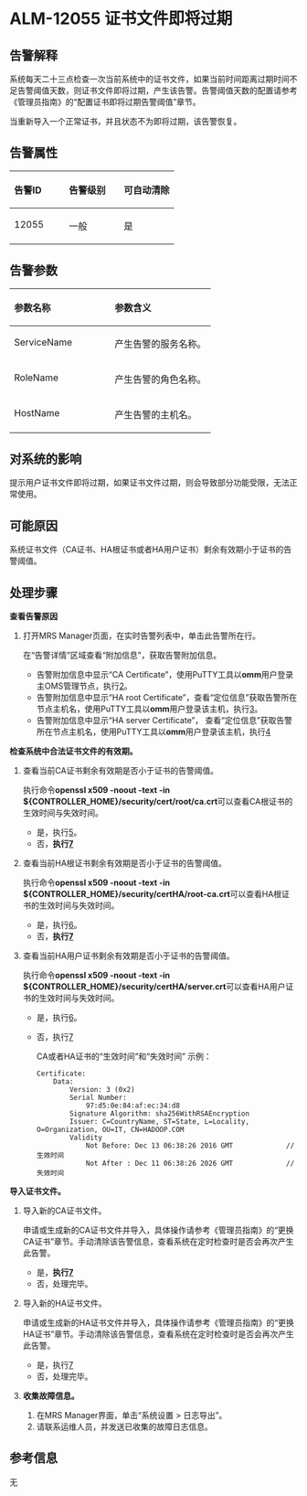 # ALM-12055 证书文件即将过期<a name="ZH-CN_TOPIC_0174499405"></a>

## 告警解释<a name="zh-cn_topic_0093195104_zh-cn_topic_0087154423_zh-cn_topic_0087039447_section39779984"></a>

系统每天二十三点检查一次当前系统中的证书文件，如果当前时间距离过期时间不足告警阈值天数，则证书文件即将过期，产生该告警。告警阈值天数的配置请参考《管理员指南》的“配置证书即将过期告警阈值”章节。

当重新导入一个正常证书，并且状态不为即将过期，该告警恢复。

## 告警属性<a name="zh-cn_topic_0093195104_zh-cn_topic_0087154423_zh-cn_topic_0087039447_section22475544"></a>

<a name="zh-cn_topic_0093195104_zh-cn_topic_0087154423_zh-cn_topic_0087039447_table46559760"></a>
<table><thead align="left"><tr id="zh-cn_topic_0093195104_zh-cn_topic_0087154423_zh-cn_topic_0087039447_row56576642"><th class="cellrowborder" valign="top" width="33.33333333333333%" id="mcps1.1.4.1.1"><p id="zh-cn_topic_0093195104_zh-cn_topic_0087154423_zh-cn_topic_0087039447_p19305289"><a name="zh-cn_topic_0093195104_zh-cn_topic_0087154423_zh-cn_topic_0087039447_p19305289"></a><a name="zh-cn_topic_0093195104_zh-cn_topic_0087154423_zh-cn_topic_0087039447_p19305289"></a>告警ID</p>
</th>
<th class="cellrowborder" valign="top" width="33.33333333333333%" id="mcps1.1.4.1.2"><p id="zh-cn_topic_0093195104_zh-cn_topic_0087154423_zh-cn_topic_0087039447_p20224568"><a name="zh-cn_topic_0093195104_zh-cn_topic_0087154423_zh-cn_topic_0087039447_p20224568"></a><a name="zh-cn_topic_0093195104_zh-cn_topic_0087154423_zh-cn_topic_0087039447_p20224568"></a>告警级别</p>
</th>
<th class="cellrowborder" valign="top" width="33.33333333333333%" id="mcps1.1.4.1.3"><p id="zh-cn_topic_0093195104_zh-cn_topic_0087154423_zh-cn_topic_0087039447_p27577336"><a name="zh-cn_topic_0093195104_zh-cn_topic_0087154423_zh-cn_topic_0087039447_p27577336"></a><a name="zh-cn_topic_0093195104_zh-cn_topic_0087154423_zh-cn_topic_0087039447_p27577336"></a>可自动清除</p>
</th>
</tr>
</thead>
<tbody><tr id="zh-cn_topic_0093195104_zh-cn_topic_0087154423_zh-cn_topic_0087039447_row19171761"><td class="cellrowborder" valign="top" width="33.33333333333333%" headers="mcps1.1.4.1.1 "><p id="zh-cn_topic_0093195104_zh-cn_topic_0087154423_zh-cn_topic_0087039447_p9408778"><a name="zh-cn_topic_0093195104_zh-cn_topic_0087154423_zh-cn_topic_0087039447_p9408778"></a><a name="zh-cn_topic_0093195104_zh-cn_topic_0087154423_zh-cn_topic_0087039447_p9408778"></a>12055</p>
</td>
<td class="cellrowborder" valign="top" width="33.33333333333333%" headers="mcps1.1.4.1.2 "><p id="zh-cn_topic_0093195104_zh-cn_topic_0087154423_zh-cn_topic_0087039447_p23913515"><a name="zh-cn_topic_0093195104_zh-cn_topic_0087154423_zh-cn_topic_0087039447_p23913515"></a><a name="zh-cn_topic_0093195104_zh-cn_topic_0087154423_zh-cn_topic_0087039447_p23913515"></a>一般</p>
</td>
<td class="cellrowborder" valign="top" width="33.33333333333333%" headers="mcps1.1.4.1.3 "><p id="zh-cn_topic_0093195104_zh-cn_topic_0087154423_zh-cn_topic_0087039447_p57946557"><a name="zh-cn_topic_0093195104_zh-cn_topic_0087154423_zh-cn_topic_0087039447_p57946557"></a><a name="zh-cn_topic_0093195104_zh-cn_topic_0087154423_zh-cn_topic_0087039447_p57946557"></a>是</p>
</td>
</tr>
</tbody>
</table>

## 告警参数<a name="zh-cn_topic_0093195104_zh-cn_topic_0087154423_zh-cn_topic_0087039447_section953306"></a>

<a name="zh-cn_topic_0093195104_zh-cn_topic_0087154423_zh-cn_topic_0087039447_table63159527"></a>
<table><thead align="left"><tr id="zh-cn_topic_0093195104_zh-cn_topic_0087154423_zh-cn_topic_0087039447_row66054230"><th class="cellrowborder" valign="top" width="50%" id="mcps1.1.3.1.1"><p id="zh-cn_topic_0093195104_zh-cn_topic_0087154423_zh-cn_topic_0087039447_p48792409"><a name="zh-cn_topic_0093195104_zh-cn_topic_0087154423_zh-cn_topic_0087039447_p48792409"></a><a name="zh-cn_topic_0093195104_zh-cn_topic_0087154423_zh-cn_topic_0087039447_p48792409"></a>参数名称</p>
</th>
<th class="cellrowborder" valign="top" width="50%" id="mcps1.1.3.1.2"><p id="zh-cn_topic_0093195104_zh-cn_topic_0087154423_zh-cn_topic_0087039447_p59871065"><a name="zh-cn_topic_0093195104_zh-cn_topic_0087154423_zh-cn_topic_0087039447_p59871065"></a><a name="zh-cn_topic_0093195104_zh-cn_topic_0087154423_zh-cn_topic_0087039447_p59871065"></a>参数含义</p>
</th>
</tr>
</thead>
<tbody><tr id="zh-cn_topic_0093195104_zh-cn_topic_0087154423_zh-cn_topic_0087039447_row17718077"><td class="cellrowborder" valign="top" width="50%" headers="mcps1.1.3.1.1 "><p id="zh-cn_topic_0093195104_zh-cn_topic_0087154423_zh-cn_topic_0087039447_p25878126"><a name="zh-cn_topic_0093195104_zh-cn_topic_0087154423_zh-cn_topic_0087039447_p25878126"></a><a name="zh-cn_topic_0093195104_zh-cn_topic_0087154423_zh-cn_topic_0087039447_p25878126"></a>ServiceName</p>
</td>
<td class="cellrowborder" valign="top" width="50%" headers="mcps1.1.3.1.2 "><p id="zh-cn_topic_0093195104_zh-cn_topic_0087154423_zh-cn_topic_0087039447_p15753427"><a name="zh-cn_topic_0093195104_zh-cn_topic_0087154423_zh-cn_topic_0087039447_p15753427"></a><a name="zh-cn_topic_0093195104_zh-cn_topic_0087154423_zh-cn_topic_0087039447_p15753427"></a>产生告警的服务名称。</p>
</td>
</tr>
<tr id="zh-cn_topic_0093195104_zh-cn_topic_0087154423_zh-cn_topic_0087039447_row7563116"><td class="cellrowborder" valign="top" width="50%" headers="mcps1.1.3.1.1 "><p id="zh-cn_topic_0093195104_zh-cn_topic_0087154423_zh-cn_topic_0087039447_p8632699"><a name="zh-cn_topic_0093195104_zh-cn_topic_0087154423_zh-cn_topic_0087039447_p8632699"></a><a name="zh-cn_topic_0093195104_zh-cn_topic_0087154423_zh-cn_topic_0087039447_p8632699"></a>RoleName</p>
</td>
<td class="cellrowborder" valign="top" width="50%" headers="mcps1.1.3.1.2 "><p id="zh-cn_topic_0093195104_zh-cn_topic_0087154423_zh-cn_topic_0087039447_p28160051"><a name="zh-cn_topic_0093195104_zh-cn_topic_0087154423_zh-cn_topic_0087039447_p28160051"></a><a name="zh-cn_topic_0093195104_zh-cn_topic_0087154423_zh-cn_topic_0087039447_p28160051"></a>产生告警的角色名称。</p>
</td>
</tr>
<tr id="zh-cn_topic_0093195104_zh-cn_topic_0087154423_zh-cn_topic_0087039447_row52113869"><td class="cellrowborder" valign="top" width="50%" headers="mcps1.1.3.1.1 "><p id="zh-cn_topic_0093195104_zh-cn_topic_0087154423_zh-cn_topic_0087039447_p60473876"><a name="zh-cn_topic_0093195104_zh-cn_topic_0087154423_zh-cn_topic_0087039447_p60473876"></a><a name="zh-cn_topic_0093195104_zh-cn_topic_0087154423_zh-cn_topic_0087039447_p60473876"></a>HostName</p>
</td>
<td class="cellrowborder" valign="top" width="50%" headers="mcps1.1.3.1.2 "><p id="zh-cn_topic_0093195104_zh-cn_topic_0087154423_zh-cn_topic_0087039447_p66545816"><a name="zh-cn_topic_0093195104_zh-cn_topic_0087154423_zh-cn_topic_0087039447_p66545816"></a><a name="zh-cn_topic_0093195104_zh-cn_topic_0087154423_zh-cn_topic_0087039447_p66545816"></a>产生告警的主机名。</p>
</td>
</tr>
</tbody>
</table>

## 对系统的影响<a name="zh-cn_topic_0093195104_zh-cn_topic_0087154423_zh-cn_topic_0087039447_section8579761"></a>

提示用户证书文件即将过期，如果证书文件过期，则会导致部分功能受限，无法正常使用。

## 可能原因<a name="zh-cn_topic_0093195104_zh-cn_topic_0087154423_zh-cn_topic_0087039447_section10108989"></a>

系统证书文件（CA证书、HA根证书或者HA用户证书）剩余有效期小于证书的告警阈值。

## 处理步骤<a name="zh-cn_topic_0093195104_zh-cn_topic_0087154423_zh-cn_topic_0087039447_section23872039"></a>

**查看告警原因**

1.  打开MRS Manager页面，在实时告警列表中，单击此告警所在行。

    在“告警详情”区域查看“附加信息”，获取告警附加信息。

    -   告警附加信息中显示“CA Certificate”，使用PuTTY工具以**omm**用户登录主OMS管理节点，执行[2](#zh-cn_topic_0093195104_zh-cn_topic_0087154423_zh-cn_topic_0087039447_li31866665152950)。
    -   告警附加信息中显示“HA root Certificate”，查看“定位信息”获取告警所在节点主机名，使用PuTTY工具以**omm**用户登录该主机，执行[3](#zh-cn_topic_0093195104_zh-cn_topic_0087154423_zh-cn_topic_0087039447_li35214520152950)。
    -   告警附加信息中显示“HA server Certificate”， 查看“定位信息”获取告警所在节点主机名，使用PuTTY工具以**omm**用户登录该主机，执行[4](#zh-cn_topic_0093195104_zh-cn_topic_0087154423_zh-cn_topic_0087039447_li289449152950)


**检查系统中合法证书文件的有效期。**

1.  <a name="zh-cn_topic_0093195104_zh-cn_topic_0087154423_zh-cn_topic_0087039447_li31866665152950"></a>查看当前CA证书剩余有效期是否小于证书的告警阈值。

    执行命令**openssl x509 -noout -text -in $\{CONTROLLER\_HOME\}/security/cert/root/ca.crt**可以查看CA根证书的生效时间与失效时间。

    -   是，执行[5](#zh-cn_topic_0093195104_zh-cn_topic_0087154423_zh-cn_topic_0087039447_li12048984152950)。
    -   否，**执行[7](#zh-cn_topic_0093195104_zh-cn_topic_0087154423_li52736392112336)**

2.  <a name="zh-cn_topic_0093195104_zh-cn_topic_0087154423_zh-cn_topic_0087039447_li35214520152950"></a>查看当前HA根证书剩余有效期是否小于证书的告警阈值。

    执行命令**openssl x509 -noout -text -in $\{CONTROLLER\_HOME\}/security/certHA/root-ca.crt**可以查看HA根证书的生效时间与失效时间。

    -   是，执行[6](#zh-cn_topic_0093195104_zh-cn_topic_0087154423_zh-cn_topic_0087039447_li50119675152950)。
    -   否，**执行[7](#zh-cn_topic_0093195104_zh-cn_topic_0087154423_li52736392112336)**

3.  <a name="zh-cn_topic_0093195104_zh-cn_topic_0087154423_zh-cn_topic_0087039447_li289449152950"></a>查看当前HA用户证书剩余有效期是否小于证书的告警阈值。

    执行命令**openssl x509 -noout -text -in $\{CONTROLLER\_HOME\}/security/certHA/server.crt**可以查看HA用户证书的生效时间与失效时间。

    -   是，执行[6](#zh-cn_topic_0093195104_zh-cn_topic_0087154423_zh-cn_topic_0087039447_li50119675152950)。
    -   否，执行[7](#zh-cn_topic_0093195104_zh-cn_topic_0087154423_li52736392112336)

        CA或者HA证书的“生效时间”和“失效时间” 示例：

        ```
        Certificate: 
            Data: 
                Version: 3 (0x2) 
                Serial Number: 
                    97:d5:0e:84:af:ec:34:d8 
                Signature Algorithm: sha256WithRSAEncryption 
                Issuer: C=CountryName, ST=State, L=Locality, O=Organization, OU=IT, CN=HADOOP.COM 
                Validity 
                    Not Before: Dec 13 06:38:26 2016 GMT             //生效时间 
                    Not After : Dec 11 06:38:26 2026 GMT             //失效时间
        ```



**导入证书文件。**

1.  <a name="zh-cn_topic_0093195104_zh-cn_topic_0087154423_zh-cn_topic_0087039447_li12048984152950"></a>导入新的CA证书文件。

    申请或生成新的CA证书文件并导入，具体操作请参考《管理员指南》的“更换CA证书”章节。手动清除该告警信息，查看系统在定时检查时是否会再次产生此告警。

    -   是，**执行[7](#zh-cn_topic_0093195104_zh-cn_topic_0087154423_li52736392112336)**
    -   否，处理完毕。

2.  <a name="zh-cn_topic_0093195104_zh-cn_topic_0087154423_zh-cn_topic_0087039447_li50119675152950"></a>导入新的HA证书文件。

    申请或生成新的HA证书文件并导入，具体操作请参考《管理员指南》的“更换HA证书”章节。手动清除该告警信息，查看系统在定时检查时是否会再次产生此告警。

    -   是，执行[7](#zh-cn_topic_0093195104_zh-cn_topic_0087154423_li52736392112336)
    -   否，处理完毕。

3.  <a name="zh-cn_topic_0093195104_zh-cn_topic_0087154423_li52736392112336"></a>**收集故障信息。**
    1.  在MRS Manager界面，单击“系统设置 \> 日志导出”。
    2.  请联系运维人员，并发送已收集的故障日志信息。


## 参考信息<a name="zh-cn_topic_0093195104_zh-cn_topic_0087154423_section21917020151926"></a>

无

